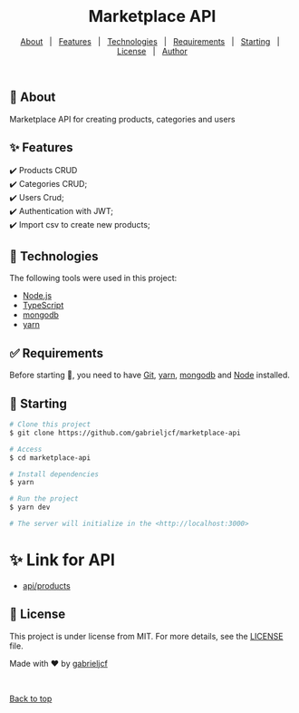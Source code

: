 <div align="center" id="top"> 
  &#xa0;
  <!-- <a href="https://createproducts.netlify.app">Demo</a> -->
</div>

<h1 align="center">Marketplace API</h1>

<p align="center">
  <!-- <img alt="Github issues" src="https://img.shields.io/github/issues/{{YOUR_GITHUB_USERNAME}}/create-products?color=56BEB8" /> -->

  <!-- <img alt="Github forks" src="https://img.shields.io/github/forks/{{YOUR_GITHUB_USERNAME}}/create-products?color=56BEB8" /> -->

  <!-- <img alt="Github stars" src="https://img.shields.io/github/stars/{{YOUR_GITHUB_USERNAME}}/create-products?color=56BEB8" /> -->
</p>

<!-- Status -->

<!-- <h4 align="center"> 
	🚧  Create Products 🚀 Under construction...  🚧
</h4> 

<hr> -->

<p align="center">
  <a href="#dart-about">About</a> &#xa0; | &#xa0; 
  <a href="#sparkles-features">Features</a> &#xa0; | &#xa0;
  <a href="#rocket-technologies">Technologies</a> &#xa0; | &#xa0;
  <a href="#white_check_mark-requirements">Requirements</a> &#xa0; | &#xa0;
  <a href="#checkered_flag-starting">Starting</a> &#xa0; | &#xa0;
  <a href="#memo-license">License</a> &#xa0; | &#xa0;
  <a href="https://github.com/{{YOUR_GITHUB_USERNAME}}" target="_blank">Author</a>
</p>

<br>

## :dart: About ##

Marketplace API for creating products, categories and users

## :sparkles: Features ##

:heavy_check_mark: Products CRUD\
:heavy_check_mark: Categories CRUD;\
:heavy_check_mark: Users Crud;\
:heavy_check_mark: Authentication with JWT;\
:heavy_check_mark: Import csv to create new products;

## :rocket: Technologies ##

The following tools were used in this project:

- [Node.js](https://nodejs.org/en/)
- [TypeScript](https://www.typescriptlang.org/)
- [mongodb](https://www.mongodb.com/)
- [yarn](https://yarnpkg.com/)

## :white_check_mark: Requirements ##

Before starting :checkered_flag:, you need to have [Git](https://git-scm.com), [yarn](https://yarnpkg.com/), [mongodb](https://www.mongodb.com) and [Node](https://nodejs.org/en/) installed.

## :checkered_flag: Starting ##

```bash
# Clone this project
$ git clone https://github.com/gabrieljcf/marketplace-api

# Access
$ cd marketplace-api

# Install dependencies
$ yarn

# Run the project
$ yarn dev

# The server will initialize in the <http://localhost:3000>
```
# :sparkles: Link for API
  - <a href="https://marketplace-api-aa4s.onrender.com/products" target="_blank">api/products</a>

## :memo: License ##

This project is under license from MIT. For more details, see the [LICENSE](LICENSE.md) file.


Made with :heart: by <a href="https://github.com/gabrieljcf" target="_blank">gabrieljcf</a>

&#xa0;

<a href="#top">Back to top</a>
